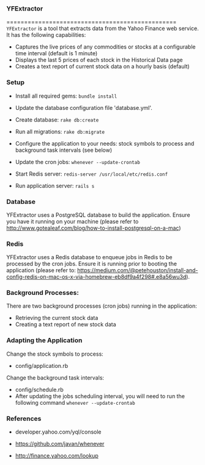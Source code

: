 ### YFExtractor
================================================
`YFExtractor` is a tool that extracts data from the Yahoo Finance web service. It has the following capabilities:

* Captures the live prices of any commodities or stocks at a configurable time interval (default is 1 minute)
* Displays the last 5 prices of each stock in the Historical Data page
* Creates a text report of current stock data on a hourly basis (default)

### Setup 

* Install all required gems: `bundle install`

* Update the database configuration file 'database.yml'.

* Create database: `rake db:create`

* Run all migrations: `rake db:migrate`

* Configure the application to your needs: stock symbols to process and background task intervals (see below)

* Update the cron jobs: `whenever --update-crontab`

* Start Redis server: `redis-server /usr/local/etc/redis.conf`

* Run application server: `rails s`

### Database

YFExtractor uses a PostgreSQL database to build the application. Ensure you have it running on your machine (please refer to http://www.gotealeaf.com/blog/how-to-install-postgresql-on-a-mac)

### Redis

YFExtractor uses a Redis database to enqueue jobs in Redis to be processed by the cron jobs. Ensure it is running prior to booting the application (please refer to: https://medium.com/@petehouston/install-and-config-redis-on-mac-os-x-via-homebrew-eb8df9a4f298#.e8a56wu3d).

### Background Processes:

There are two background processes (cron jobs) running in the application:  
* Retrieving the current stock data 
* Creating a text report of new stock data

### Adapting the Application

Change the stock symbols to process:
* config/application.rb

Change the background task intervals:
* config/schedule.rb 
* After updating the jobs scheduling interval, you will need to run the following command `whenever --update-crontab`

### References

* developer.yahoo.com/yql/console

* https://github.com/javan/whenever

* http://finance.yahoo.com/lookup